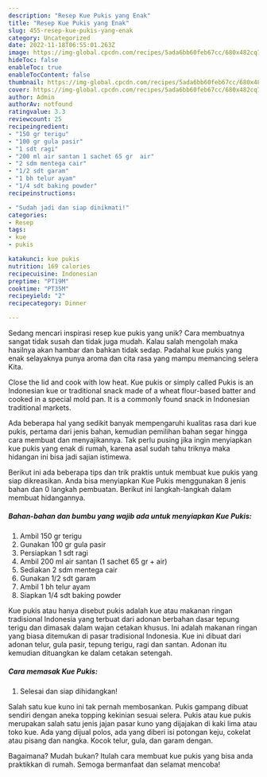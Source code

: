 ```yaml
---
description: "Resep Kue Pukis yang Enak"
title: "Resep Kue Pukis yang Enak"
slug: 455-resep-kue-pukis-yang-enak
category: Uncategorized
date: 2022-11-18T06:55:01.263Z
image: https://img-global.cpcdn.com/recipes/5ada6bb60feb67cc/680x482cq70/kue-pukis-foto-resep-utama.jpg
hideToc: false
enableToc: true
enableTocContent: false
thumbnail: https://img-global.cpcdn.com/recipes/5ada6bb60feb67cc/680x482cq70/kue-pukis-foto-resep-utama.jpg
cover: https://img-global.cpcdn.com/recipes/5ada6bb60feb67cc/680x482cq70/kue-pukis-foto-resep-utama.jpg
author: Admin
authorAv: notfound
ratingvalue: 3.3
reviewcount: 25
recipeingredient:
- "150 gr terigu"
- "100 gr gula pasir"
- "1 sdt ragi"
- "200 ml air santan 1 sachet 65 gr  air"
- "2 sdm mentega cair"
- "1/2 sdt garam"
- "1 bh telur ayam"
- "1/4 sdt baking powder"
recipeinstructions:

- "Sudah jadi dan siap dinikmati!"
categories:
- Resep
tags:
- kue
- pukis

katakunci: kue pukis 
nutrition: 169 calories
recipecuisine: Indonesian
preptime: "PT19M"
cooktime: "PT35M"
recipeyield: "2"
recipecategory: Dinner

---
```





Sedang mencari inspirasi resep kue pukis yang unik? Cara membuatnya sangat tidak susah dan tidak juga mudah. Kalau salah mengolah maka hasilnya akan hambar dan bahkan tidak sedap. Padahal kue pukis yang enak selayaknya punya aroma dan cita rasa yang mampu memancing selera Kita.





Close the lid and cook with low heat. Kue pukis or simply called Pukis is an Indonesian kue or traditional snack made of a wheat flour-based batter and cooked in a special mold pan. It is a commonly found snack in Indonesian traditional markets.

Ada beberapa hal yang sedikit banyak mempengaruhi kualitas rasa dari kue pukis, pertama dari jenis bahan, kemudian pemilihan bahan segar hingga cara membuat dan menyajikannya. Tak perlu pusing jika ingin menyiapkan kue pukis yang enak di rumah, karena asal sudah tahu triknya maka hidangan ini bisa jadi sajian istimewa.






Berikut ini ada beberapa tips dan trik praktis untuk membuat kue pukis yang siap dikreasikan. Anda bisa menyiapkan Kue Pukis menggunakan 8 jenis bahan dan 0 langkah pembuatan. Berikut ini langkah-langkah dalam membuat hidangannya.

<!--inarticleads1-->

##### Bahan-bahan dan bumbu yang wajib ada untuk menyiapkan Kue Pukis:

1. Ambil 150 gr terigu
1. Gunakan 100 gr gula pasir
1. Persiapkan 1 sdt ragi
1. Ambil 200 ml air santan (1 sachet 65 gr + air)
1. Sediakan 2 sdm mentega cair
1. Gunakan 1/2 sdt garam
1. Ambil 1 bh telur ayam
1. Siapkan 1/4 sdt baking powder


Kue pukis atau hanya disebut pukis adalah kue atau makanan ringan tradisional Indonesia yang terbuat dari adonan berbahan dasar tepung terigu dan dimasak dalam wajan cetakan khusus. Ini adalah makanan ringan yang biasa ditemukan di pasar tradisional Indonesia. Kue ini dibuat dari adonan telur, gula pasir, tepung terigu, ragi dan santan. Adonan itu kemudian dituangkan ke dalam cetakan setengah. 

<!--inarticleads2-->

##### Cara memasak Kue Pukis:


1. Selesai dan siap dihidangkan!

Salah satu kue kuno ini tak pernah membosankan. Pukis gampang dibuat sendiri dengan aneka topping kekinian sesuai selera. Pukis atau kue pukis merupakan salah satu jenis jajan pasar kuno yang dijajakan di kaki lima atau toko kue. Ada yang dijual polos, ada yang diberi isi potongan keju, cokelat atau pisang dan nangka. Kocok telur, gula, dan garam dengan. 

Bagaimana? Mudah bukan? Itulah cara membuat kue pukis yang bisa anda praktikkan di rumah. Semoga bermanfaat dan selamat mencoba!
